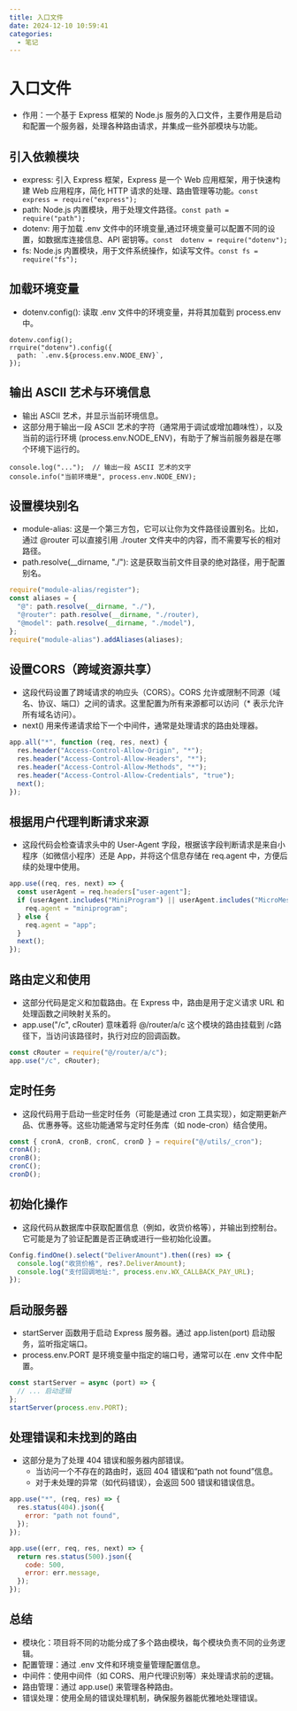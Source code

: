 ```yaml
---
title: 入口文件
date: 2024-12-10 10:59:41
categories: 
  - 笔记
---
```

# 入口文件
  - 作用：一个基于 Express 框架的 Node.js 服务的入口文件，主要作用是启动和配置一个服务器，处理各种路由请求，并集成一些外部模块与功能。

## 引入依赖模块
  - express: 引入 Express 框架，Express 是一个 Web 应用框架，用于快速构建 Web 应用程序，简化 HTTP 请求的处理、路由管理等功能。`const express = require("express");`
  - path: Node.js 内置模块，用于处理文件路径。`const path = require("path");`
  - dotenv: 用于加载 .env 文件中的环境变量,通过环境变量可以配置不同的设置，如数据库连接信息、API 密钥等。`const  dotenv = require("dotenv");`
  - fs: Node.js 内置模块，用于文件系统操作，如读写文件。`const fs = require("fs");`

## 加载环境变量
  - dotenv.config(): 读取 .env 文件中的环境变量，并将其加载到 process.env 中。
  ```
  dotenv.config();
  rrquire("dotenv").config({
    path: `.env.${process.env.NODE_ENV}`,
  });
  ```
## 输出 ASCII 艺术与环境信息
  - 输出 ASCII 艺术，并显示当前环境信息。
  - 这部分用于输出一段 ASCII 艺术的字符（通常用于调试或增加趣味性），以及当前的运行环境 (process.env.NODE_ENV)，有助于了解当前服务器是在哪个环境下运行的。
  ```
  console.log("...");  // 输出一段 ASCII 艺术的文字
  console.info("当前环境是", process.env.NODE_ENV);
  ```

## 设置模块别名
  - module-alias: 这是一个第三方包，它可以让你为文件路径设置别名。比如，通过 @router 可以直接引用 ./router 文件夹中的内容，而不需要写长的相对路径。
  - path.resolve(__dirname, "./"): 这是获取当前文件目录的绝对路径，用于配置别名。
```javascript
require("module-alias/register");
const aliases = {
  "@": path.resolve(__dirname, "./"),
  "@router": path.resolve(__dirname, "./router),
  "@model": path.resolve(__dirname, "./model"),
};
require("module-alias").addAliases(aliases);
```

## 设置CORS（跨域资源共享）
  - 这段代码设置了跨域请求的响应头（CORS）。CORS 允许或限制不同源（域名、协议、端口）之间的请求。这里配置为所有来源都可以访问（* 表示允许所有域名访问）。
  - next() 用来传递请求给下一个中间件，通常是处理请求的路由处理器。
```javascript
app.all("*", function (req, res, next) {
  res.header("Access-Control-Allow-Origin", "*");
  res.header("Access-Control-Allow-Headers", "*");
  res.header("Access-Control-Allow-Methods", "*");
  res.header("Access-Control-Allow-Credentials", "true");
  next();
});
```

## 根据用户代理判断请求来源
  - 这段代码会检查请求头中的 User-Agent 字段，根据该字段判断请求是来自小程序（如微信小程序）还是 App，并将这个信息存储在 req.agent 中，方便后续的处理中使用。
```javascript
app.use((req, res, next) => {
  const userAgent = req.headers["user-agent"];
  if (userAgent.includes("MiniProgram") || userAgent.includes("MicroMessenger")) {
    req.agent = "miniprogram";
  } else {
    req.agent = "app";
  }
  next();
});
```

## 路由定义和使用
  - 这部分代码是定义和加载路由。在 Express 中，路由是用于定义请求 URL 和处理函数之间映射关系的。
  - app.use("/c", cRouter) 意味着将 @/router/a/c 这个模块的路由挂载到 /c路径下，当访问该路径时，执行对应的回调函数。
```javascript
const cRouter = require("@/router/a/c");
app.use("/c", cRouter);
```

## 定时任务
  - 这段代码用于启动一些定时任务（可能是通过 cron 工具实现），如定期更新产品、优惠券等。这些功能通常与定时任务库（如 node-cron）结合使用。
```javascript
const { cronA, cronB, cronC, cronD } = require("@/utils/_cron");
cronA();
cronB();
cronC();
cronD();
```

## 初始化操作
  - 这段代码从数据库中获取配置信息（例如，收货价格等），并输出到控制台。它可能是为了验证配置是否正确或进行一些初始化设置。
```javascript
Config.findOne().select("DeliverAmount").then((res) => {
  console.log("收货价格", res?.DeliverAmount);
  console.log("支付回调地址:", process.env.WX_CALLBACK_PAY_URL);
});
```

## 启动服务器
  - startServer 函数用于启动 Express 服务器。通过 app.listen(port) 启动服务，监听指定端口。
  - process.env.PORT 是环境变量中指定的端口号，通常可以在 .env 文件中配置。
```javascript
const startServer = async (port) => {
  // ... 启动逻辑
};
startServer(process.env.PORT);
```

##  处理错误和未找到的路由

  - 这部分是为了处理 404 错误和服务器内部错误。
    - 当访问一个不存在的路由时，返回 404 错误和“path not found”信息。
    - 对于未处理的异常（如代码错误），会返回 500 错误和错误信息。
```javascript
app.use("*", (req, res) => {
  res.status(404).json({
    error: "path not found",
  });
});

app.use((err, req, res, next) => {
  return res.status(500).json({
    code: 500,
    error: err.message,
  });
});
```

## 总结

- 模块化：项目将不同的功能分成了多个路由模块，每个模块负责不同的业务逻辑。
- 配置管理：通过 .env 文件和环境变量管理配置信息。
- 中间件：使用中间件（如 CORS、用户代理识别等）来处理请求前的逻辑。
- 路由管理：通过 app.use() 来管理各种路由。
- 错误处理：使用全局的错误处理机制，确保服务器能优雅地处理错误。